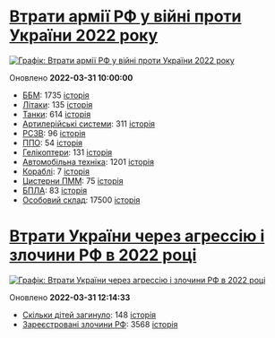# [Втрати армії РФ у війні проти України 2022 року](https://uadata.net/ukraine-russia-war-2022)
[![Графік: Втрати армії РФ у війні проти України 2022 року](https://uadata.net/screen?458001&u=%2Fukraine-russia-war-2022)](https://uadata.net/ukraine-russia-war-2022)

Оновлено **2022-03-31 10:00:00**

- [ББМ](https://uadata.net/ukraine-russia-war-2022/bbm): 1735 [історія](/ukraine-russia-war-2022/bbm.md)
- [Літаки](https://uadata.net/ukraine-russia-war-2022/planes): 135 [історія](/ukraine-russia-war-2022/planes.md)
- [Танки](https://uadata.net/ukraine-russia-war-2022/tanks): 614 [історія](/ukraine-russia-war-2022/tanks.md)
- [Артилерійські системи](https://uadata.net/ukraine-russia-war-2022/artilery): 311 [історія](/ukraine-russia-war-2022/artilery.md)
- [РСЗВ](https://uadata.net/ukraine-russia-war-2022/rszv): 96 [історія](/ukraine-russia-war-2022/rszv.md)
- [ППО](https://uadata.net/ukraine-russia-war-2022/ppo): 54 [історія](/ukraine-russia-war-2022/ppo.md)
- [Гелікоптери](https://uadata.net/ukraine-russia-war-2022/helicopters): 131 [історія](/ukraine-russia-war-2022/helicopters.md)
- [Автомобільна техніка](https://uadata.net/ukraine-russia-war-2022/auto): 1201 [історія](/ukraine-russia-war-2022/auto.md)
- [Кораблі](https://uadata.net/ukraine-russia-war-2022/ships): 7 [історія](/ukraine-russia-war-2022/ships.md)
- [Цистерни ПММ](https://uadata.net/ukraine-russia-war-2022/pmm): 75 [історія](/ukraine-russia-war-2022/pmm.md)
- [БПЛА](https://uadata.net/ukraine-russia-war-2022/bpla): 83 [історія](/ukraine-russia-war-2022/bpla.md)
- [Особовий склад](https://uadata.net/ukraine-russia-war-2022/people): 17500 [історія](/ukraine-russia-war-2022/people.md)
# [Втрати України через агрессію і злочини РФ в 2022 році](https://uadata.net/how-many-children-died-from-russia-aggression-2022)
[![Графік: Втрати України через агрессію і злочини РФ в 2022 році](https://uadata.net/screen?458001&u=%2Fhow-many-children-died-from-russia-aggression-2022)](https://uadata.net/how-many-children-died-from-russia-aggression-2022)

Оновлено **2022-03-31 12:14:33**

- [Скільки дітей загинуло](https://uadata.net/how-many-children-died-from-russia-aggression-2022/how-many-children-died): 148 [історія](/how-many-children-died-from-russia-aggression-2022/how-many-children-died.md)
- [Зареєстровані злочини РФ](https://uadata.net/how-many-children-died-from-russia-aggression-2022/registered-crimes): 3568 [історія](/how-many-children-died-from-russia-aggression-2022/registered-crimes.md)
